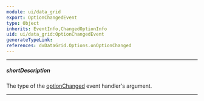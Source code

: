 ```yaml
---
module: ui/data_grid
export: OptionChangedEvent
type: Object
inherits: EventInfo,ChangedOptionInfo
uid: ui/data_grid:OptionChangedEvent
generateTypeLink: 
references: dxDataGrid.Options.onOptionChanged
---
```

---
##### shortDescription
The type of the [optionChanged]({basewidgetpath}/Events/#optionChanged) event handler's argument.

---
<!-- Description goes here -->